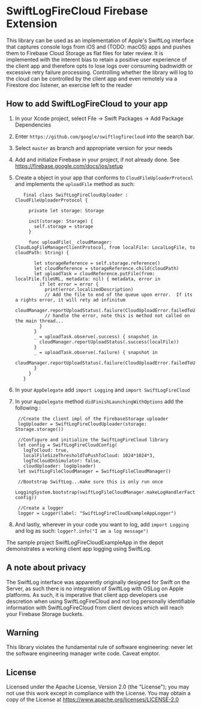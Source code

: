 # SwiftLogFireCloud Firebase Extension

This library can be used as an implementation of Apple's SwiftLog interface that captures console logs from iOS and (TODO: macOS) 
apps and pushes them to Firebase Cloud Storage as flat files for later review.  It is implemented with the interent bias to retain a 
positive user experience of the client app and therefore opts to lose logs over consuming badnwidth or excessive retry failure processing.  Controlling whether the library will log to the cloud can be controlled by the client app and even remotely via a Firestore doc listener, an exercise 
left to the reader


## How to add SwiftLogFireCloud to your app

1. In your Xcode project, select File -> Swift Packages -> Add Package Dependencies
1. Enter `https://github.com/google/swiftlogfirecloud` into the search bar.
1. Select `master` as branch and appropriate version for your needs
1. Add and initialize Firebase in your project, if not already done.  See https://firebase.google.com/docs/ios/setup
1. Create a object in your app that conforms to `CloudFileUploaderProtocol` and implements the
`uploadFile` method as such:
    
          final class SwiftLogFireCloudUploader : CloudFileUploaderProtocol {
          
            private let storage: Storage
          
            init(storage: Storage) {
              self.storage = storage
            }
          
            func uploadFile(_ cloudManager: CloudLogFileManagerClientProtocol, from localFile: LocalLogFile, to cloudPath: String) {

              let storageReference = self.storage.reference()
              let cloudReference = storageReference.child(cloudPath)
              let uploadTask = cloudReference.putFile(from: localFile.fileURL, metadata: nil) { metadata, error in
                if let error = error {
                  print(error.localizedDescription)
                  // Add the file to end of the queue upon error.  If its a rights error, it will rety ad infinitum
                  cloudManager.reportUploadStatus(.failure(CloudUploadError.failedToUpload(localFile)))
                  // handle the error, note this is method not called on the main thread...
                }
              }
              _ = uploadTask.observe(.success) { snapshot in
                cloudManager.reportUploadStatus(.success(localFile))
              }
              _ = uploadTask.observe(.failure) { snapshot in
                cloudManager.reportUploadStatus(.failure(CloudUploadError.failedToUpload(localFile)))
              }
            }
          }

1. In your `AppDelegate` add `import Logging` and `import SwiftLogFireCloud`
1. In your `AppDelegate` method `didFinishLaunchingWithOptions` add the following :

        //Create the client impl of the FirebaseStorage uploader
        logUploader = SwiftLogFireCloudUploader(storage: Storage.storage())

        //Configure and initialize the SwiftLogFireCloud library
        let config = SwiftLogFireCloudConfig(
          logToCloud: true,
          localFileSizeThresholdToPushToCloud: 1024*1024*3,
          logToCloudOnSimulator: false,
          cloudUploader: logUploader)
        let swiftLogFileCloudManager = SwiftLogFileCloudManager()

        //Bootstrap SwiftLog...make sure this is only run once
        LoggingSystem.bootstrap(swiftLogFileCloudManager.makeLogHandlerFactory(config: config))

        //Create a logger
        logger = Logger(label: "SwiftLogFireCloudExampleAppLogger")

1. And lastly, wherever in your code you want to log, add `import Logging` and log as such:
`logger?.info("I am a log message")`

The sample project SwiftLogFireCloudExampleApp in the depot demonstrates a working client app logging using SwiftLog.

## A note about privacy

The SwiftLog interface was apparently originally designed for Swift on the Server, as such there is 
no integration of SwiftLog with OSLog on Apple platforms.  As such, it is imperative that client app developers
use descretion when using SwiftLogFireCloud and not log personally identifiable information with 
SwiftLogFireCloud from client devices which will reach your Firebase Storage buckets.

## Warning
This library violates the fundamental rule of software engineering:  never let the software engineering manager write code.  Caveat emptor.

## License
Licensed under the Apache License, Version 2.0 (the "License"); you may not use this work except in compliance with the License.
You may obtain a copy of the License at https://www.apache.org/licenses/LICENSE-2.0


